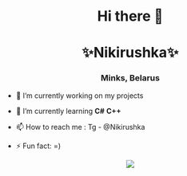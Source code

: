 <h1 align="center">Hi there 👋</h1>
<h1 align="center">✨Nikirushka✨</h1>
<h3 align="center">Minks, Belarus</h3>

- 🔭 I’m currently working on my projects

- 🌱 I’m currently learning **C#** **C++**

- 📫 How to reach me : Tg - @Nikirushka 

- ⚡ Fun fact: =)

<p align="center"> <img src="https://komarev.com/ghpvc/?username=nikirushka&color=blueviolet" /> </p>

